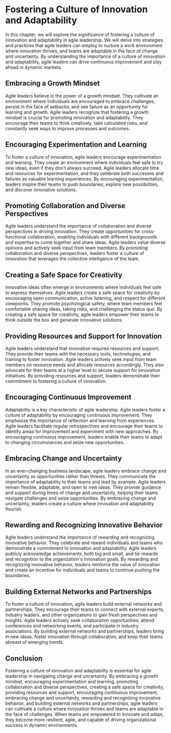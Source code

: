 Fostering a Culture of Innovation and Adaptability
===========================================================

In this chapter, we will explore the significance of fostering a culture of innovation and adaptability in agile leadership. We will delve into strategies and practices that agile leaders can employ to nurture a work environment where innovation thrives, and teams are adaptable in the face of change and uncertainty. By understanding the importance of a culture of innovation and adaptability, agile leaders can drive continuous improvement and stay ahead in dynamic markets.

**Embracing a Growth Mindset**
------------------------------

Agile leaders believe in the power of a growth mindset. They cultivate an environment where individuals are encouraged to embrace challenges, persist in the face of setbacks, and see failure as an opportunity for learning and growth. Agile leaders recognize that fostering a growth mindset is crucial for promoting innovation and adaptability. They encourage their teams to think creatively, take calculated risks, and constantly seek ways to improve processes and outcomes.

**Encouraging Experimentation and Learning**
--------------------------------------------

To foster a culture of innovation, agile leaders encourage experimentation and learning. They create an environment where individuals feel safe to try new ideas, even if they don't always succeed. Agile leaders allocate time and resources for experimentation, and they celebrate both successes and failures as valuable learning experiences. By encouraging experimentation, leaders inspire their teams to push boundaries, explore new possibilities, and discover innovative solutions.

**Promoting Collaboration and Diverse Perspectives**
----------------------------------------------------

Agile leaders understand the importance of collaboration and diverse perspectives in driving innovation. They create opportunities for cross-functional collaboration, enabling individuals with different backgrounds and expertise to come together and share ideas. Agile leaders value diverse opinions and actively seek input from team members. By promoting collaboration and diverse perspectives, leaders foster a culture of innovation that leverages the collective intelligence of the team.

**Creating a Safe Space for Creativity**
----------------------------------------

Innovative ideas often emerge in environments where individuals feel safe to express themselves. Agile leaders create a safe space for creativity by encouraging open communication, active listening, and respect for different viewpoints. They promote psychological safety, where team members feel comfortable sharing ideas, taking risks, and challenging the status quo. By creating a safe space for creativity, agile leaders empower their teams to think outside the box and generate innovative solutions.

**Providing Resources and Support for Innovation**
--------------------------------------------------

Agile leaders understand that innovation requires resources and support. They provide their teams with the necessary tools, technologies, and training to foster innovation. Agile leaders actively seek input from team members on resource needs and allocate resources accordingly. They also advocate for their teams at a higher level to secure support for innovation initiatives. By providing resources and support, leaders demonstrate their commitment to fostering a culture of innovation.

**Encouraging Continuous Improvement**
--------------------------------------

Adaptability is a key characteristic of agile leadership. Agile leaders foster a culture of adaptability by encouraging continuous improvement. They emphasize the importance of reflection and learning from experiences. Agile leaders facilitate regular retrospectives and encourage their teams to identify areas for improvement and experiment with new approaches. By encouraging continuous improvement, leaders enable their teams to adapt to changing circumstances and seize new opportunities.

**Embracing Change and Uncertainty**
------------------------------------

In an ever-changing business landscape, agile leaders embrace change and uncertainty as opportunities rather than threats. They communicate the importance of adaptability to their teams and lead by example. Agile leaders remain flexible, adaptable, and open to new ideas. They provide guidance and support during times of change and uncertainty, helping their teams navigate challenges and seize opportunities. By embracing change and uncertainty, leaders create a culture where innovation and adaptability flourish.

**Rewarding and Recognizing Innovative Behavior**
-------------------------------------------------

Agile leaders understand the importance of rewarding and recognizing innovative behavior. They celebrate and reward individuals and teams who demonstrate a commitment to innovation and adaptability. Agile leaders publicly acknowledge achievements, both big and small, and tie rewards and recognition to the organization's innovation goals. By rewarding and recognizing innovative behavior, leaders reinforce the value of innovation and create an incentive for individuals and teams to continue pushing the boundaries.

**Building External Networks and Partnerships**
-----------------------------------------------

To foster a culture of innovation, agile leaders build external networks and partnerships. They encourage their teams to connect with external experts, industry leaders, and other organizations to gain fresh perspectives and insights. Agile leaders actively seek collaboration opportunities, attend conferences and networking events, and participate in industry associations. By building external networks and partnerships, leaders bring in new ideas, foster innovation through collaboration, and keep their teams abreast of emerging trends.

**Conclusion**
--------------

Fostering a culture of innovation and adaptability is essential for agile leadership in navigating change and uncertainty. By embracing a growth mindset, encouraging experimentation and learning, promoting collaboration and diverse perspectives, creating a safe space for creativity, providing resources and support, encouraging continuous improvement, embracing change and uncertainty, rewarding and recognizing innovative behavior, and building external networks and partnerships, agile leaders can cultivate a culture where innovation thrives and teams are adaptable in the face of challenges. When teams are empowered to innovate and adapt, they become more resilient, agile, and capable of driving organizational success in dynamic environments.
